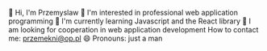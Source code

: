 👋 Hi, I'm Przemyslaw
👀 I'm interested in professional web application programming
🌱 I'm currently learning Javascript and the React library
💞️ I am looking for cooperation in web application development
How to contact me: przemekni@op.pl
😄 Pronouns: just a man


